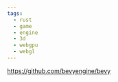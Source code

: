 ```yaml
---
tags:
  - rust
  - game
  - engine
  - 3d
  - webgpu
  - webgl
---
```

https://github.com/bevyengine/bevy

